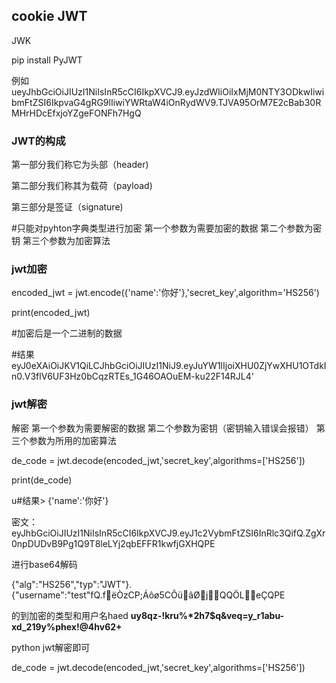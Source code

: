 ## cookie JWT

JWK

pip install PyJWT

例如ueyJhbGciOiJIUzI1NiIsInR5cCI6IkpXVCJ9.eyJzdWIiOiIxMjM0NTY3ODkwIiwibmFtZSI6IkpvaG4gRG9lIiwiYWRtaW4iOnRydWV9.TJVA95OrM7E2cBab30RMHrHDcEfxjoYZgeFONFh7HgQ

### JWT的构成

第一部分我们称它为头部（header)

第二部分我们称其为载荷（payload)

第三部分是签证（signature)

#只能对pyhton字典类型进行加密 第一个参数为需要加密的数据 第二个参数为密钥 第三个参数为加密算法

### jwt加密

encoded_jwt = jwt.encode({'name':'你好'},'secret_key',algorithm='HS256')

print(encoded_jwt)

#加密后是一个二进制的数据

#结果eyJ0eXAiOiJKV1QiLCJhbGciOiJIUzI1NiJ9.eyJuYW1lIjoiXHU0ZjYwXHU1OTdkIn0.V3flV6UF3Hz0bCqzRTEs_1G46OAOuEM-ku22F14RJL4'

### jwt解密

解密 第一个参数为需要解密的数据 第二个参数为密钥（密钥输入错误会报错） 第三个参数为所用的加密算法

de_code = jwt.decode(encoded_jwt,'secret_key',algorithms=['HS256'])

print(de_code)

u#结果> {'name':'你好'}



密文： eyJhbGciOiJIUzI1NiIsInR5cCI6IkpXVCJ9.eyJ1c2VybmFtZSI6InRlc3QifQ.ZgXr0npDUDvB9Pg1Q9T8leLYj2qbEFFR1kwfjGXHQPE

进行base64解码

{"alg":"HS256","typ":"JWT"}.{"username":"test"fQ.fëÒzCP;Áôø5CÔüâØjQQÖLeÇQPE

的到加密的类型和用户名haed  **uy8qz-!kru%\*2h7$q&veq=y_r1abu-xd_219y%phex!@4hv62+**



python jwt解密即可

de_code = jwt.decode(encoded_jwt,'secret_key',algorithms=['HS256'])

 